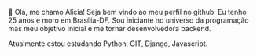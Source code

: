 
 👋 Olá, me chamo Alícia! Seja bem vindo ao meu perfil no github.
Eu tenho 25 anos e moro em Brasília-DF. Sou iniciante no universo da programação mas meu objetivo inicial é me tornar desenvolvedora backend.

Atualmente estou estudando Python, GIT, Django, Javascript.


